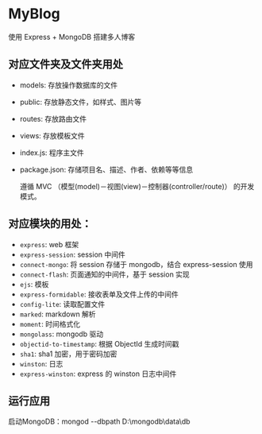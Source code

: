 # MyBlog
使用 Express + MongoDB 搭建多人博客

## 对应文件夹及文件夹用处
* models: 存放操作数据库的文件
* public: 存放静态文件，如样式、图片等
* routes: 存放路由文件
* views: 存放模板文件
* index.js: 程序主文件
* package.json: 存储项目名、描述、作者、依赖等等信息

    遵循 MVC （模型(model)－视图(view)－控制器(controller/route)） 的开发模式。

## 对应模块的用处：
* `express`: web 框架
* `express-session`: session 中间件
* `connect-mongo`: 将 session 存储于 mongodb，结合 express-session 使用
* `connect-flash`: 页面通知的中间件，基于 session 实现
* `ejs`: 模板
* `express-formidable`: 接收表单及文件上传的中间件
* `config-lite`: 读取配置文件
* `marked`: markdown 解析
* `moment`: 时间格式化
* `mongolass`: mongodb 驱动
* `objectid-to-timestamp`: 根据 ObjectId 生成时间戳
* `sha1`: sha1 加密，用于密码加密
* `winston`: 日志
* `express-winston`: express 的 winston 日志中间件

## 运行应用
启动MongoDB：mongod --dbpath D:\mongodb\data\db
